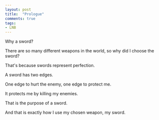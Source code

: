 ```yaml
---
layout: post
title:  "Prologue"
comments: true
tags:
- LNB
---
```


Why a sword?

There are so many different weapons in the world, so why did I choose the sword?

That's because swords represent perfection.

A sword has two edges.

One edge to hurt the enemy, one edge to protect me.

It protects me by killing my enemies.

That is the purpose of a sword.

And that is exactly how I use my chosen weapon, my sword.